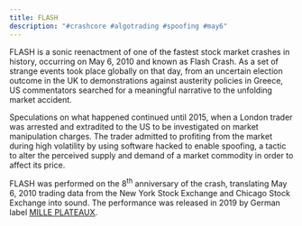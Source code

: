 ```yaml
---
title: FLASH
description: "#crashcore #algotrading #spoofing #may6"
---
```


FLASH is a sonic reenactment of one of the fastest stock market crashes in history, occurring on May 6, 2010 and known as Flash Crash. As a set of strange events took place globally on that day, from an uncertain election outcome in the UK to demonstrations against austerity policies in Greece, US commentators searched for a meaningful narrative to the unfolding market accident.

Speculations on what happened continued until 2015, when a London trader was arrested and extradited to the US to be investigated on market manipulation charges. The trader admitted to profiting from the market during high volatility by using software hacked to enable spoofing, a tactic to alter the perceived supply and demand of a market commodity in order to affect its price.

<span class="dc-hide-on-small-landscape">FLASH was performed on the 8<sup>th</sup> anniversary of the crash, translating May 6, 2010 trading data from the New York Stock Exchange and Chicago Stock Exchange into sound. The performance was released in 2019 by German label <a href="https://forceincmilleplateaux.bandcamp.com/album/flash-demons" target="_blank">MILLE PLATEAUX</a>.</span>